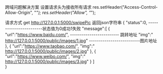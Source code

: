 跨域问题解决方案 设置请求头为接收所有请求
 res.setHeader("Access-Control-Allow-Origin", "*");
				res.setHeader("Allow", "*");




请求方式 get
http://127.0.0.1:5000/swipePic
返回json字符串
{
	"status":0,   																		------------------------状态值为0成功1失败
	"message":[
		{
		"url":"https://www.baidu.com/",   												------------------------- 跳转地址
		"img":" http://127.0.0.1:5000/public/images/1.jpg"								--------------------------图片地址
		},
		{
			"url":"https://www.taobao.com/",
			"img":" http://127.0.0.1:5000/public/images/2.jpg"
		},
		{
			"url":"https://www.weibo.com/",
			"img":" http://127.0.0.1:5000/public/images/3.jpg"
		}
	]	
}